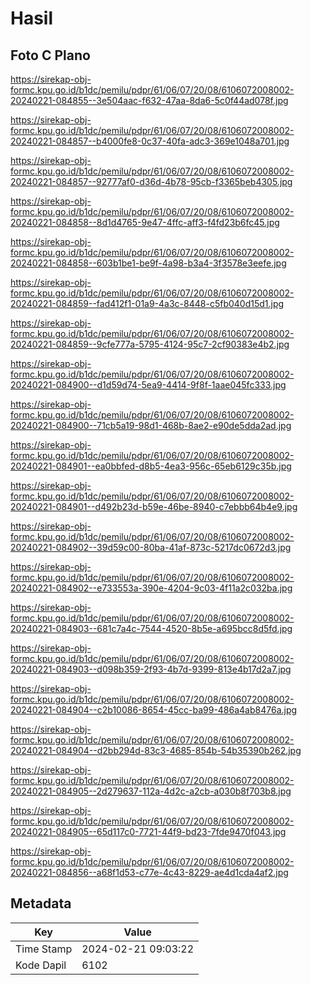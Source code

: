 # Hasil

## Foto C Plano

https://sirekap-obj-formc.kpu.go.id/b1dc/pemilu/pdpr/61/06/07/20/08/6106072008002-20240221-084855--3e504aac-f632-47aa-8da6-5c0f44ad078f.jpg

https://sirekap-obj-formc.kpu.go.id/b1dc/pemilu/pdpr/61/06/07/20/08/6106072008002-20240221-084857--b4000fe8-0c37-40fa-adc3-369e1048a701.jpg

https://sirekap-obj-formc.kpu.go.id/b1dc/pemilu/pdpr/61/06/07/20/08/6106072008002-20240221-084857--92777af0-d36d-4b78-95cb-f3365beb4305.jpg

https://sirekap-obj-formc.kpu.go.id/b1dc/pemilu/pdpr/61/06/07/20/08/6106072008002-20240221-084858--8d1d4765-9e47-4ffc-aff3-f4fd23b6fc45.jpg

https://sirekap-obj-formc.kpu.go.id/b1dc/pemilu/pdpr/61/06/07/20/08/6106072008002-20240221-084858--603b1be1-be9f-4a98-b3a4-3f3578e3eefe.jpg

https://sirekap-obj-formc.kpu.go.id/b1dc/pemilu/pdpr/61/06/07/20/08/6106072008002-20240221-084859--fad412f1-01a9-4a3c-8448-c5fb040d15d1.jpg

https://sirekap-obj-formc.kpu.go.id/b1dc/pemilu/pdpr/61/06/07/20/08/6106072008002-20240221-084859--9cfe777a-5795-4124-95c7-2cf90383e4b2.jpg

https://sirekap-obj-formc.kpu.go.id/b1dc/pemilu/pdpr/61/06/07/20/08/6106072008002-20240221-084900--d1d59d74-5ea9-4414-9f8f-1aae045fc333.jpg

https://sirekap-obj-formc.kpu.go.id/b1dc/pemilu/pdpr/61/06/07/20/08/6106072008002-20240221-084900--71cb5a19-98d1-468b-8ae2-e90de5dda2ad.jpg

https://sirekap-obj-formc.kpu.go.id/b1dc/pemilu/pdpr/61/06/07/20/08/6106072008002-20240221-084901--ea0bbfed-d8b5-4ea3-956c-65eb6129c35b.jpg

https://sirekap-obj-formc.kpu.go.id/b1dc/pemilu/pdpr/61/06/07/20/08/6106072008002-20240221-084901--d492b23d-b59e-46be-8940-c7ebbb64b4e9.jpg

https://sirekap-obj-formc.kpu.go.id/b1dc/pemilu/pdpr/61/06/07/20/08/6106072008002-20240221-084902--39d59c00-80ba-41af-873c-5217dc0672d3.jpg

https://sirekap-obj-formc.kpu.go.id/b1dc/pemilu/pdpr/61/06/07/20/08/6106072008002-20240221-084902--e733553a-390e-4204-9c03-4f11a2c032ba.jpg

https://sirekap-obj-formc.kpu.go.id/b1dc/pemilu/pdpr/61/06/07/20/08/6106072008002-20240221-084903--681c7a4c-7544-4520-8b5e-a695bcc8d5fd.jpg

https://sirekap-obj-formc.kpu.go.id/b1dc/pemilu/pdpr/61/06/07/20/08/6106072008002-20240221-084903--d098b359-2f93-4b7d-9399-813e4b17d2a7.jpg

https://sirekap-obj-formc.kpu.go.id/b1dc/pemilu/pdpr/61/06/07/20/08/6106072008002-20240221-084904--c2b10086-8654-45cc-ba99-486a4ab8476a.jpg

https://sirekap-obj-formc.kpu.go.id/b1dc/pemilu/pdpr/61/06/07/20/08/6106072008002-20240221-084904--d2bb294d-83c3-4685-854b-54b35390b262.jpg

https://sirekap-obj-formc.kpu.go.id/b1dc/pemilu/pdpr/61/06/07/20/08/6106072008002-20240221-084905--2d279637-112a-4d2c-a2cb-a030b8f703b8.jpg

https://sirekap-obj-formc.kpu.go.id/b1dc/pemilu/pdpr/61/06/07/20/08/6106072008002-20240221-084905--65d117c0-7721-44f9-bd23-7fde9470f043.jpg

https://sirekap-obj-formc.kpu.go.id/b1dc/pemilu/pdpr/61/06/07/20/08/6106072008002-20240221-084856--a68f1d53-c77e-4c43-8229-ae4d1cda4af2.jpg


## Metadata

| Key        | Value               |
| ---------- | ------------------- |
| Time Stamp | 2024-02-21 09:03:22 |
| Kode Dapil | 6102                |




